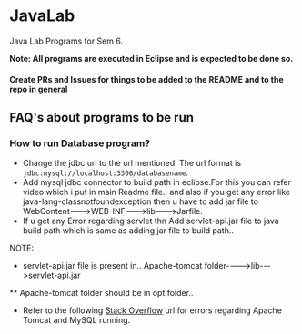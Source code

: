 # JavaLab
Java Lab Programs for Sem 6. 

**Note: All programs are executed in Eclipse and is expected to be done so.**

#### Create PRs and Issues for things to be added to the README and to the repo in general

## FAQ's about programs to be run



### How to run Database program?
* Change the jdbc url to the url mentioned. The url format is `jdbc:mysql://localhost:3306/databasename`.
* Add mysql jdbc connector to build path in eclipse.For this you can refer video which i put in main Readme file..
  and also if you get any error like java-lang-classnotfoundexception then u have to add jar file to WebContent--->WEB-INF--->lib--->Jarfile.
* If u get any Error regarding servlet thn Add servlet-api.jar file to java build path which is same as adding jar file to build path..

NOTE:
* servlet-api.jar file is present in..
Apache-tomcat folder---->lib--->servlet-api.jar

** Apache-tomcat folder should be in opt folder..


* Refer to the following [Stack Overflow](https://stackoverflow.com/questions/17484764/java-lang-classnotfoundexception-com-mysql-jdbc-driver-in-eclipse) url for errors regarding Apache Tomcat and MySQL running.


